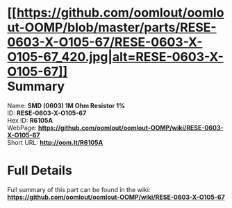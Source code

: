 
[[https://github.com/oomlout/oomlout-OOMP/blob/master/parts/RESE-0603-X-O105-67/RESE-0603-X-O105-67_420.jpg|alt=RESE-0603-X-O105-67]]     
Summary
=================
  
Name: __SMD (0603) 1M Ohm Resistor 1%__    
ID: __RESE-0603-X-O105-67__   
Hex ID: __R6105A__   
WebPage: __https://github.com/oomlout/oomlout-OOMP/wiki/RESE-0603-X-O105-67__   
Short URL: __http://oom.lt/R6105A__   

Full Details
==========================
Full summary of this part can be found in the wiki:   
__https://github.com/oomlout/oomlout-OOMP/wiki/RESE-0603-X-O105-67__    

